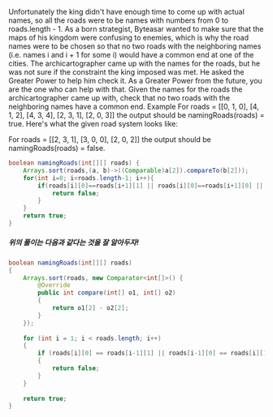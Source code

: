 Unfortunately the king didn't have enough time to come up with actual names, so all the roads were to be names with numbers from 0 to roads.length - 1. As a born strategist, Byteasar wanted to make sure that the maps of his kingdom were confusing to enemies, which is why the road names were to be chosen so that no two roads with the neighboring names (i.e. names i and i + 1 for some i) would have a common end at one of the cities.
The archicartographer came up with the names for the roads, but he was not sure if the constraint the king imposed was met. He asked the Greater Power to help him check it. As a Greater Power from the future, you are the one who can help with that. Given the names for the roads the archicartographer came up with, check that no two roads with the neighboring names have a common end.
Example
For
roads = [[0, 1, 0],
         [4, 1, 2],
         [4, 3, 4],
         [2, 3, 1],
         [2, 0, 3]]
the output should be
namingRoads(roads) = true.
Here's what the given road system looks like:

For
roads = [[2, 3, 1],
         [3, 0, 0],
         [2, 0, 2]]
the output should be
namingRoads(roads) = false.
```java
boolean namingRoads(int[][] roads) {
    Arrays.sort(roads,(a, b)->((Comparable)a[2]).compareTo(b[2]));
    for(int i=0; i<roads.length-1; i++){
        if(roads[i][0]==roads[i+1][1] || roads[i][0]==roads[i+1][0] || roads[i][1]==roads[i+1][0] || roads[i][1]==roads[i+1][1]){
            return false;
        }
    }    
    return true;
}
```

##### 위의 풀이는 다음과 같다는 것을 잘 알아두자!
```java
boolean namingRoads(int[][] roads)
{
    Arrays.sort(roads, new Comparator<int[]>() {
        @Override
        public int compare(int[] o1, int[] o2)
        {
            return o1[2] - o2[2];
        }
    });
    
    for (int i = 1; i < roads.length; i++)
    {
        if (roads[i][0] == roads[i-1][1] || roads[i-1][0] == roads[i][1])
        {
            return false;
        }
    }
    
    return true;
}
```